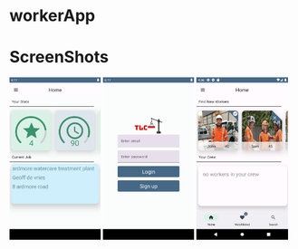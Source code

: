 # workerApp


# ScreenShots

<img src="https://github.com/freshGreenSalad/workerApp/blob/master/Screenshot_20220915_144745.png" width=32% height=32%> <img src="https://github.com/freshGreenSalad/workerApp/blob/master/Screenshot_20220915_145803.png" width=32% height=32%> <img src="https://github.com/freshGreenSalad/workerApp/blob/master/Screenshot_20220915_160654.png" width=32% height=32%>


